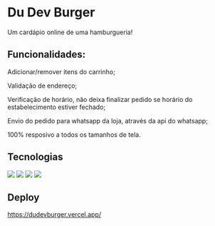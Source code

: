 

# Du Dev Burger

Um cardápio online de uma hamburgueria!

## Funcionalidades:
Adicionar/remover itens do carrinho;  

Validação de endereço;  

Verificação de horário, não deixa finalizar pedido se horário do estabelecimento estiver fechado;  

Envio do pedido para whatsapp da loja, através da api do whatsapp;  

100% resposivo a todos os tamanhos de tela.

## Tecnologias

<div>
  <img  src=https://img.shields.io/badge/HTML5-E34F26?style=for-the-badge&logo=html5&logoColor=white/>
  <img  src=https://img.shields.io/badge/CSS3-1572B6?style=for-the-badge&logo=css3&logoColor=white/>
  <img  src=https://img.shields.io/badge/Tailwind_CSS-38B2AC?style=for-the-badge&logo=tailwind-css&logoColor=white/>
  <img  src=https://img.shields.io/badge/JavaScript-F7DF1E?style=for-the-badge&logo=javascript&logoColor=black/>
</div>

## Deploy
https://dudevburger.vercel.app/
